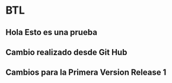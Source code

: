 # BTL
## Hola Esto es una prueba
## Cambio realizado desde Git Hub
## Cambios para la Primera Version Release 1